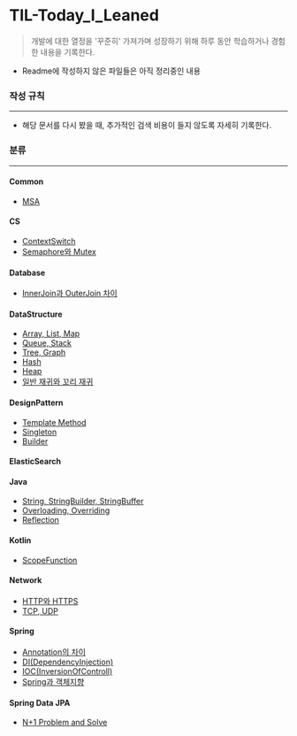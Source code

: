 # TIL-Today_I_Leaned

> 개발에 대한 열정을 '꾸준히' 가져가며 성장하기 위해 하루 동안 학습하거나 경험한 내용을 기록한다.

- Readme에 작성하지 않은 파일들은 아직 정리중인 내용
####
### 작성 규칙
***
- 해당 문서를 다시 봤을 때, 추가적인 검색 비용이 들지 않도록 자세히 기록한다.

### 분류
***
#### Common
- [MSA](https://github.com/kwj2435/TIL-Today_I_Leaned/blob/main/Common/MSA.md)
#### CS
- [ContextSwitch](https://github.com/kwj2435/TIL-Today_I_Leaned/blob/main/CS/ContextSwitch.md)
- [Semaphore와 Mutex](https://github.com/kwj2435/TIL-Today_I_Leaned/blob/main/CS/Semaphore%EC%99%80%20Mutex.md)
#### Database
- [InnerJoin과 OuterJoin 차이](https://github.com/kwj2435/TIL-Today_I_Leaned/blob/main/Database/InnerJoin%EA%B3%BC%20OuterJoin%20%EC%B0%A8%EC%9D%B4.md)
#### DataStructure
- [Array, List, Map](https://github.com/kwj2435/TIL-Today_I_Leaned/blob/main/DataStructure/Array%2C%20List%2C%20Map.md)
- [Queue, Stack](https://github.com/kwj2435/TIL-Today_I_Leaned/blob/main/DataStructure/Queue%2C%20Stack.md)
- [Tree, Graph](https://github.com/kwj2435/TIL-Today_I_Leaned/blob/main/DataStructure/Tree%2C%20Graph.md)
- [Hash](https://github.com/kwj2435/TIL-Today_I_Leaned/blob/main/DataStructure/Hash.md)
- [Heap](https://github.com/kwj2435/TIL-Today_I_Leaned/blob/main/DataStructure/Heap.md)
- [일반 재귀와 꼬리 재귀](https://github.com/kwj2435/TIL-Today_I_Leaned/blob/main/DataStructure/%EC%9D%BC%EB%B0%98%20%EC%9E%AC%EA%B7%80%EC%99%80%20%EA%BC%AC%EB%A6%AC%20%EC%9E%AC%EA%B7%80.md)
#### DesignPattern
- [Template Method](https://github.com/kwj2435/TIL-Today_I_Leaned/blob/main/DesignPattern/Template%20Method.md)
- [Singleton](https://github.com/kwj2435/TIL-Today_I_Leaned/blob/main/DesignPattern/%EC%8B%B1%EA%B8%80%ED%86%A4(Singleton).md)
- [Builder](https://github.com/kwj2435/TIL-Today_I_Leaned/blob/main/DesignPattern/Builder.md)
#### ElasticSearch
#### Java
- [String, StringBuilder, StringBuffer](https://github.com/kwj2435/TIL-Today_I_Leaned/blob/main/Java/String%2C%20StringBuilder%2C%20StringBuffer.md)
- [Overloading, Overriding](https://github.com/kwj2435/TIL-Today_I_Leaned/blob/main/Java/%EC%98%A4%EB%B2%84%EB%A1%9C%EB%94%A9%EA%B3%BC%20%EC%98%A4%EB%B2%84%EB%9D%BC%EC%9D%B4%EB%94%A9.md)
- [Reflection](https://github.com/kwj2435/TIL-Today_I_Leaned/blob/main/Java/Reflection.md)
#### Kotlin
- [ScopeFunction](https://github.com/kwj2435/TIL-Today_I_Leaned/blob/main/Kotlin/ScopeFunction.md)
#### Network
- [HTTP와 HTTPS](https://github.com/kwj2435/TIL-Today_I_Leaned/blob/main/Network/HTTP%EC%99%80%20HTTPS.md)
- [TCP, UDP](https://github.com/kwj2435/TIL-Today_I_Leaned/blob/main/Network/TCP%2C%20UDP.md)
#### Spring
- [Annotation의 차이](https://github.com/kwj2435/TIL-Today_I_Leaned/blob/main/Spring/Annotation%EC%9D%98%20%EC%B0%A8%EC%9D%B4.md)
- [DI(DependencyInjection)](https://github.com/kwj2435/TIL-Today_I_Leaned/blob/main/Spring/DI(DependencyInjection).md)
- [IOC(InversionOfControll)](https://github.com/kwj2435/TIL-Today_I_Leaned/blob/main/Spring/IOC(InversionOfControll).md)
- [Spring과 객체지향](https://github.com/kwj2435/TIL-Today_I_Leaned/blob/main/Spring/Spring%EA%B3%BC%20%EA%B0%9D%EC%B2%B4%EC%A7%80%ED%96%A5.txt)
#### Spring Data JPA
- [N+1 Problem and Solve](https://github.com/kwj2435/TIL-Today_I_Leaned/blob/main/Spring%20Data%20JPA/N%2B1%20%EB%AC%B8%EC%A0%9C%20%EB%B0%8F%20%ED%95%B4%EA%B2%B0.md)



